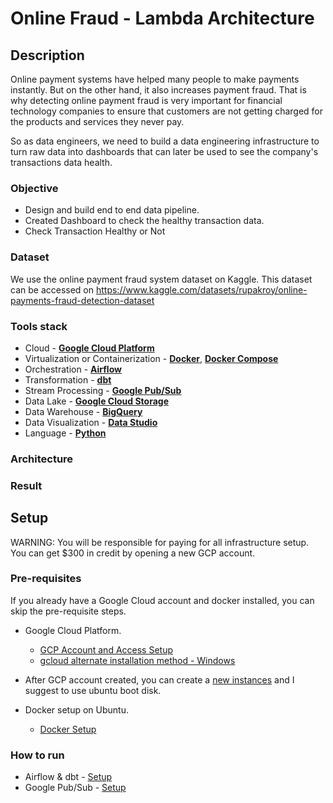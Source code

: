 # Online Fraud - Lambda Architecture

## Description
Online payment systems have helped many people to make payments instantly. But on the other hand, it also increases payment fraud. That is why detecting online payment fraud is very important for financial technology companies to ensure that customers are not getting charged for the products and services they never pay. 

So as data engineers, we need to build a data engineering infrastructure to turn raw data into dashboards that can later be used to see the company's transactions data health. 


### Objective
- Design and build end to end data pipeline.
- Created Dashboard to check the healthy transaction data.
- Check Transaction Healthy or Not


### Dataset
We use the online payment fraud system dataset on Kaggle. This dataset can be accessed on https://www.kaggle.com/datasets/rupakroy/online-payments-fraud-detection-dataset 

### Tools stack

- Cloud - [**Google Cloud Platform**](https://cloud.google.com)
- Virtualization or Containerization - [**Docker**](https://www.docker.com), [**Docker Compose**](https://docs.docker.com/compose/)
- Orchestration - [**Airflow**](https://airflow.apache.org)
- Transformation - [**dbt**](https://www.getdbt.com)
- Stream Processing - [**Google Pub/Sub**](https://cloud.google.com/pubsub/?utm_source=google&utm_medium=cpc&utm_campaign=japac-ID-all-en-dr-bkws-all-all-trial-e-dr-1009882&utm_content=text-ad-none-none-DEV_c-CRE_468709682064-ADGP_Hybrid%20%7C%20BKWS%20-%20EXA%20%7C%20Txt%20~%20Data%20Analytics%20~%20Pub%2FSub_Cloud%20PubSub-KWID_43700029830238360-aud-1596662389134%3Akwd-395094646964&userloc_9072606-network_g&utm_term=KW_google%20pub%20sub&gclid=CjwKCAiAnZCdBhBmEiwA8nDQxcmEZPls8DLR-DwhIw2RG5_a8JJJpsdCM12Q6HJNZDZTMkE1oPB_dRoCpccQAvD_BwE&gclsrc=aw.ds)
- Data Lake - [**Google Cloud Storage**](https://cloud.google.com/storage)
- Data Warehouse - [**BigQuery**](https://cloud.google.com/bigquery)
- Data Visualization - [**Data Studio**](https://datastudio.google.com/overview)
- Language - [**Python**](https://www.python.org)

### Architecture


### Result

## Setup
WARNING: You will be responsible for paying for all infrastructure setup. You can get $300 in credit by opening a new GCP account.

### Pre-requisites

If you already have a Google Cloud account and docker installed, you can skip the pre-requisite steps.

- Google Cloud Platform. 
  - [GCP Account and Access Setup](setup/gcp.md)
  - [gcloud alternate installation method - Windows](https://github.com/DataTalksClub/data-engineering-zoomcamp/blob/main/week_1_basics_n_setup/1_terraform_gcp/windows.md#google-cloud-sdk)

- After GCP account created, you can create a [new instances](https://cloud.google.com/compute/docs/instances/create-start-instance) 
and I suggest to use ubuntu boot disk.
- Docker setup on Ubuntu.
  - [Docker Setup](startup/docker.md)


### How to run

- Airflow & dbt - [Setup](airflow/README.md)
- Google Pub/Sub - [Setup](setup/pubsub.md)


